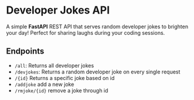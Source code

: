 # Developer Jokes API

A simple **FastAPI** REST API that serves random developer jokes to brighten your day! Perfect for sharing laughs during your coding sessions.

## Endpoints

- `/all`: Returns all developer jokes
- `/devjokes`: Returns a random developer joke on every single request
- `/{id}` Returns a specific joke based on id
- `/addjoke` add a new joke
- `/rmjoke/{id}` remove a joke through id




